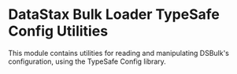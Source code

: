 # DataStax Bulk Loader TypeSafe Config Utilities

This module contains utilities for reading and manipulating DSBulk's configuration, using the
TypeSafe Config library.
